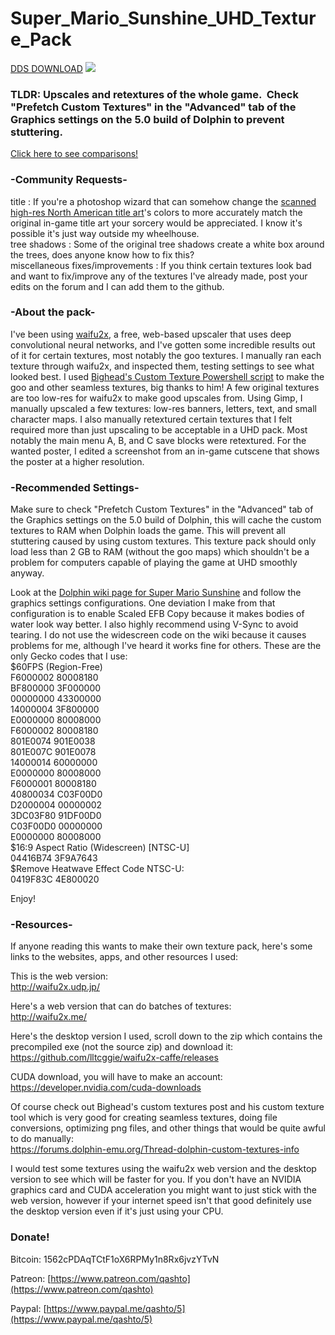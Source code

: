 # Super_Mario_Sunshine_UHD_Texture_Pack
[DDS DOWNLOAD](https://drive.google.com/open?id=183ptyXZvE27mZfo0LvxuqTJzYOcqPdkb)
![](https://raw.githubusercontent.com/quinton-ashley/Super_Mario_Sunshine_UHD_Texture_Pack/master/GMS/gui/title/tex1_490x270_8173791dd11cea7c_5.png)
### TLDR: Upscales and retextures of the whole game.  Check "Prefetch Custom Textures" in the "Advanced" tab of the Graphics settings on the 5.0 build of Dolphin to prevent stuttering.

[Click here to see comparisons!](../../wiki)

### -Community Requests-

title : If you're a photoshop wizard that can somehow change the [scanned high-res North American title art](https://github.com/quinton-ashley/Super_Mario_Sunshine_UHD_Texture_Pack/blob/master/png/GMS/gui/title/tex1_460x304_2be218765ba946e5_5.png)'s colors to more accurately match the original in-game title art your sorcery would be appreciated.  I know it's possible it's just way outside my wheelhouse.<br>
tree shadows : Some of the original tree shadows create a white box around the trees, does anyone know how to fix this?<br>
miscellaneous fixes/improvements : If you think certain textures look bad and want to fix/improve any of the textures I've already made, post your edits on the forum and I can add them to the github.<br>

### -About the pack-

I've been using [waifu2x](https://github.com/nagadomi/waifu2x),  a free, web-based upscaler that uses deep convolutional neural networks, and I've gotten some incredible results out of it for certain textures, most notably the goo textures.  I manually ran each texture through waifu2x, and inspected them, testing settings to see what looked best.  I used [Bighead's Custom Texture Powershell script](https://forums.dolphin-emu.org/Thread-dolphin-custom-textures-info) to make the goo and other seamless textures, big thanks to him!  A few original textures are too low-res for waifu2x to make good upscales from.  Using Gimp, I manually upscaled a few textures: low-res banners, letters, text, and small character maps.  I also manually retextured certain textures that I felt required more than just upscaling to be acceptable in a UHD pack.  Most notably the main menu A, B, and C save blocks were retextured.  For the wanted poster, I edited a screenshot from an in-game cutscene that shows the poster at a higher resolution.

### -Recommended Settings-

Make sure to check "Prefetch Custom Textures" in the "Advanced" tab of the Graphics settings on the 5.0 build of Dolphin, this will cache the custom textures to RAM when Dolphin loads the game. This will prevent all stuttering caused by using custom textures. This texture pack should only load less than 2 GB to RAM (without the goo maps) which shouldn't be a problem for computers capable of playing the game at UHD smoothly anyway.

Look at the [Dolphin wiki page for Super Mario Sunshine](https://wiki.dolphin-emu.org/index.php?title=Super_Mario_Sunshine) and follow the graphics settings configurations.  One deviation I make from that configuration is to enable Scaled EFB Copy because it makes bodies of water look way better.  I also highly recommend using V-Sync to avoid tearing.  I do not use the widescreen code on the wiki because it causes problems for me, although I've heard it works fine for others.  These are the only Gecko codes that I use:  
$60FPS (Region-Free)  
F6000002 80008180  
BF800000 3F000000  
00000000 43300000  
14000004 3F800000  
E0000000 80008000  
F6000002 80008180  
801E0074 901E0038  
801E007C 901E0078  
14000014 60000000  
E0000000 80008000  
F6000001 80008180  
40800034 C03F00D0  
D2000004 00000002  
3DC03F80 91DF00D0  
C03F00D0 00000000  
E0000000 80008000  
$16:9 Aspect Ratio (Widescreen) [NTSC-U]  
04416B74 3F9A7643  
$Remove Heatwave Effect Code NTSC-U:  
0419F83C 4E800020

Enjoy!

### -Resources-

If anyone reading this wants to make their own texture pack, here's some links to the websites, apps, and other resources I used:<br>

This is the web version:<br>
http://waifu2x.udp.jp/

Here's a web version that can do batches of textures:<br>
http://waifu2x.me/

Here's the desktop version I used, scroll down to the zip which contains the precompiled exe (not the source zip) and download it:<br>
https://github.com/lltcggie/waifu2x-caffe/releases

CUDA download, you will have to make an account:<br>
https://developer.nvidia.com/cuda-downloads

Of course check out Bighead's custom textures post and his custom texture tool which is very good for creating seamless textures, doing file conversions, optimizing png files, and other things that would be quite awful to do manually:<br>
https://forums.dolphin-emu.org/Thread-dolphin-custom-textures-info

I would test some textures using the waifu2x web version and the desktop version to see which will be faster for you. If you don't have an NVIDIA graphics card and CUDA acceleration you might want to just stick with the web version, however if your internet speed isn't that good definitely use the desktop version even if it's just using your CPU.


### Donate!

Bitcoin:
1562cPDAqTCtF1oX6RPMy1n8Rx6jvzYTvN

Patreon:
[https://www.patreon.com/qashto](https://www.patreon.com/qashto)

Paypal:
[https://www.paypal.me/qashto/5](https://www.paypal.me/qashto/5)
